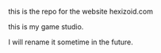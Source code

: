 this is the repo for the website hexizoid.com

this is my game studio.

I will rename it sometime in the future.